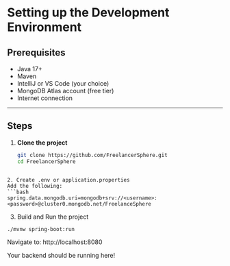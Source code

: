 # Setting up the Development Environment

## Prerequisites

- Java 17+
- Maven
- IntelliJ or VS Code (your choice)
- MongoDB Atlas account (free tier)
- Internet connection

---

## Steps

1. **Clone the project**
   ```bash
   git clone https://github.com/FreelancerSphere.git
   cd FreelancerSphere
  ```

2. Create .env or application.properties
Add the following:
```bash
spring.data.mongodb.uri=mongodb+srv://<username>:<password>@cluster0.mongodb.net/FreelanceSphere
```

3. Build and Run the project
```bash
./mvnw spring-boot:run
```

Navigate to: http://localhost:8080

Your backend should be running here!